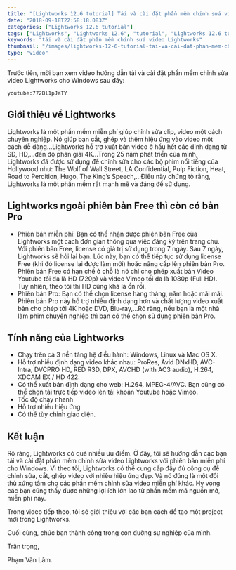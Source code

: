 ```yaml
---
title: "[Lightworks 12.6 tutorial] Tải và cài đặt phần mềm chỉnh sửa video Lightworks cho Windows"
date: "2018-09-18T22:58:18.083Z"
categories: ["Lightworks 12.6 tutorial"]
tags: ["Lightworks", "Lightworks 12.6", "tutorial", "Lightworks 12.6 tutorial", "tải và cài đặt"]
keywords: "tải và cài đặt phần mềm chỉnh sửa video Lightworks"
thumbnail: "/images/lightworks-12-6-tutorial-tai-va-cai-dat-phan-mem-chinh-sua-video-lightworks-cho-windows.jpg"
type: "video"
---
```


Trước tiên, mời bạn xem video hướng dẫn tải và cài đặt phần mềm chỉnh sửa video Lightworks cho Windows sau đây:

`youtube:772Bl1pJaTY`

## Giới thiệu về Lightworks

Lightworks là một phần mềm miễn phí giúp chỉnh sửa clip, video một cách chuyên nghiệp. Nó giúp bạn cắt, ghép và thêm hiệu ứng vào video một cách dễ dàng…Lightworks hỗ trợ xuất bản video ở hầu hết các định dạng từ SD, HD,…đến độ phân giải 4K…Trong 25 năm phát triển của mình, Lightworks đã được sử dụng để chỉnh sửa cho các bộ phim nổi tiếng của Hollywood như: The Wolf of Wall Street, LA Confidential, Pulp Fiction, Heat, Road to Perdition, Hugo, The King’s Speech,…Điều này chứng tỏ rằng, Lightworks là một phần mềm rất mạnh mẽ và đáng để sử dụng.

## Lightworks ngoài phiên bản Free thì còn có bản Pro

  * Phiên bản miễn phí: Bạn có thể nhận được phiên bản Free của Lightworks một cách đơn giản thông qua việc đăng ký trên trang chủ. Với phiên bản Free, license có giá trị sử dụng trong 7 ngày. Sau 7 ngày, Lightworks sẽ hỏi lại bạn. Lúc này, bạn có thể tiếp tục sử dụng license Free (khi đó license lại được làm mới) hoặc nâng cấp lên phiên bản Pro. Phiên bản Free có hạn chế ở chỗ là nó chỉ cho phép xuất bản Video Youtube tối đa là HD (720p) và video Vimeo tối đa là 1080p (Full HD). Tuy nhiên, theo tôi thì HD cũng khá là ổn rồi.
  * Phiên bản Pro: Bạn có thể chọn license hàng tháng, năm hoặc mãi mãi. Phiên bản Pro này hỗ trợ nhiều định dạng hơn và chất lượng video xuất bản cho phép tới 4K hoặc DVD, Blu-ray,…Rõ ràng, nếu bạn là một nhà làm phim chuyên nghiệp thì bạn có thể chọn sử dụng phiên bản Pro.

## Tính năng của Lightworks

  * Chạy trên cả 3 nền tảng hệ điều hành: Windows, Linux và Mac OS X.
  * Hỗ trợ nhiều định dạng video khác nhau: ProRes, Avid DNxHD, AVC-Intra, DVCPRO HD, RED R3D, DPX, AVCHD (with AC3 audio), H.264, XDCAM EX / HD 422.
  * Có thể xuất bản định dạng cho web: H.264, MPEG-4/AVC. Bạn cũng có thể chọn tải trực tiếp video lên tải khoản Youtube hoặc Vimeo.
  * Tốc độ chạy nhanh
  * Hỗ trợ nhiều hiệu ứng
  * Có thể tùy chỉnh giao diện.

## Kết luận

Rõ ràng, Lightworks có quá nhiều ưu điểm. Ở đây, tôi sẽ hướng dẫn các bạn tải và cài đặt phần mềm chỉnh sửa video Lightworks với phiên bản miễn phí cho Windows. Vì theo tôi, Lightworks có thể cung cấp đầy đủ công cụ để chỉnh sửa, cắt, ghép video với nhiều hiệu ứng đẹp. Và nó đúng là một đối thủ xứng tầm cho các phần mềm chỉnh sửa video miễn phí khác. Hy vọng các bạn cũng thấy được những lợi ích lớn lao từ phần mềm mã nguồn mở, miễn phí này.

Trong video tiếp theo, tôi sẽ giới thiệu với các bạn cách để tạo một project mới trong Lightworks.

Cuối cùng, chúc bạn thành công trong con đường sự nghiệp của mình.

Trân trọng,

Phạm Văn Lâm.
